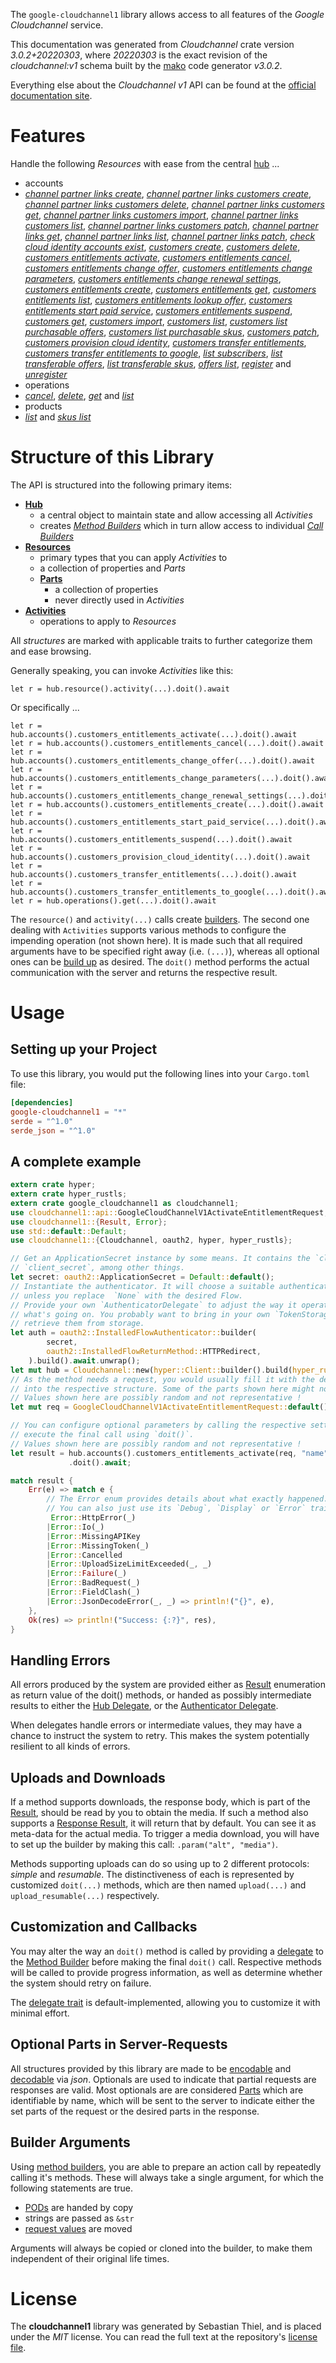 <!---
DO NOT EDIT !
This file was generated automatically from 'src/mako/api/README.md.mako'
DO NOT EDIT !
-->
The `google-cloudchannel1` library allows access to all features of the *Google Cloudchannel* service.

This documentation was generated from *Cloudchannel* crate version *3.0.2+20220303*, where *20220303* is the exact revision of the *cloudchannel:v1* schema built by the [mako](http://www.makotemplates.org/) code generator *v3.0.2*.

Everything else about the *Cloudchannel* *v1* API can be found at the
[official documentation site](https://cloud.google.com/channel).
# Features

Handle the following *Resources* with ease from the central [hub](https://docs.rs/google-cloudchannel1/3.0.2+20220303/google_cloudchannel1/Cloudchannel) ... 

* accounts
 * [*channel partner links create*](https://docs.rs/google-cloudchannel1/3.0.2+20220303/google_cloudchannel1/api::AccountChannelPartnerLinkCreateCall), [*channel partner links customers create*](https://docs.rs/google-cloudchannel1/3.0.2+20220303/google_cloudchannel1/api::AccountChannelPartnerLinkCustomerCreateCall), [*channel partner links customers delete*](https://docs.rs/google-cloudchannel1/3.0.2+20220303/google_cloudchannel1/api::AccountChannelPartnerLinkCustomerDeleteCall), [*channel partner links customers get*](https://docs.rs/google-cloudchannel1/3.0.2+20220303/google_cloudchannel1/api::AccountChannelPartnerLinkCustomerGetCall), [*channel partner links customers import*](https://docs.rs/google-cloudchannel1/3.0.2+20220303/google_cloudchannel1/api::AccountChannelPartnerLinkCustomerImportCall), [*channel partner links customers list*](https://docs.rs/google-cloudchannel1/3.0.2+20220303/google_cloudchannel1/api::AccountChannelPartnerLinkCustomerListCall), [*channel partner links customers patch*](https://docs.rs/google-cloudchannel1/3.0.2+20220303/google_cloudchannel1/api::AccountChannelPartnerLinkCustomerPatchCall), [*channel partner links get*](https://docs.rs/google-cloudchannel1/3.0.2+20220303/google_cloudchannel1/api::AccountChannelPartnerLinkGetCall), [*channel partner links list*](https://docs.rs/google-cloudchannel1/3.0.2+20220303/google_cloudchannel1/api::AccountChannelPartnerLinkListCall), [*channel partner links patch*](https://docs.rs/google-cloudchannel1/3.0.2+20220303/google_cloudchannel1/api::AccountChannelPartnerLinkPatchCall), [*check cloud identity accounts exist*](https://docs.rs/google-cloudchannel1/3.0.2+20220303/google_cloudchannel1/api::AccountCheckCloudIdentityAccountsExistCall), [*customers create*](https://docs.rs/google-cloudchannel1/3.0.2+20220303/google_cloudchannel1/api::AccountCustomerCreateCall), [*customers delete*](https://docs.rs/google-cloudchannel1/3.0.2+20220303/google_cloudchannel1/api::AccountCustomerDeleteCall), [*customers entitlements activate*](https://docs.rs/google-cloudchannel1/3.0.2+20220303/google_cloudchannel1/api::AccountCustomerEntitlementActivateCall), [*customers entitlements cancel*](https://docs.rs/google-cloudchannel1/3.0.2+20220303/google_cloudchannel1/api::AccountCustomerEntitlementCancelCall), [*customers entitlements change offer*](https://docs.rs/google-cloudchannel1/3.0.2+20220303/google_cloudchannel1/api::AccountCustomerEntitlementChangeOfferCall), [*customers entitlements change parameters*](https://docs.rs/google-cloudchannel1/3.0.2+20220303/google_cloudchannel1/api::AccountCustomerEntitlementChangeParameterCall), [*customers entitlements change renewal settings*](https://docs.rs/google-cloudchannel1/3.0.2+20220303/google_cloudchannel1/api::AccountCustomerEntitlementChangeRenewalSettingCall), [*customers entitlements create*](https://docs.rs/google-cloudchannel1/3.0.2+20220303/google_cloudchannel1/api::AccountCustomerEntitlementCreateCall), [*customers entitlements get*](https://docs.rs/google-cloudchannel1/3.0.2+20220303/google_cloudchannel1/api::AccountCustomerEntitlementGetCall), [*customers entitlements list*](https://docs.rs/google-cloudchannel1/3.0.2+20220303/google_cloudchannel1/api::AccountCustomerEntitlementListCall), [*customers entitlements lookup offer*](https://docs.rs/google-cloudchannel1/3.0.2+20220303/google_cloudchannel1/api::AccountCustomerEntitlementLookupOfferCall), [*customers entitlements start paid service*](https://docs.rs/google-cloudchannel1/3.0.2+20220303/google_cloudchannel1/api::AccountCustomerEntitlementStartPaidServiceCall), [*customers entitlements suspend*](https://docs.rs/google-cloudchannel1/3.0.2+20220303/google_cloudchannel1/api::AccountCustomerEntitlementSuspendCall), [*customers get*](https://docs.rs/google-cloudchannel1/3.0.2+20220303/google_cloudchannel1/api::AccountCustomerGetCall), [*customers import*](https://docs.rs/google-cloudchannel1/3.0.2+20220303/google_cloudchannel1/api::AccountCustomerImportCall), [*customers list*](https://docs.rs/google-cloudchannel1/3.0.2+20220303/google_cloudchannel1/api::AccountCustomerListCall), [*customers list purchasable offers*](https://docs.rs/google-cloudchannel1/3.0.2+20220303/google_cloudchannel1/api::AccountCustomerListPurchasableOfferCall), [*customers list purchasable skus*](https://docs.rs/google-cloudchannel1/3.0.2+20220303/google_cloudchannel1/api::AccountCustomerListPurchasableSkuCall), [*customers patch*](https://docs.rs/google-cloudchannel1/3.0.2+20220303/google_cloudchannel1/api::AccountCustomerPatchCall), [*customers provision cloud identity*](https://docs.rs/google-cloudchannel1/3.0.2+20220303/google_cloudchannel1/api::AccountCustomerProvisionCloudIdentityCall), [*customers transfer entitlements*](https://docs.rs/google-cloudchannel1/3.0.2+20220303/google_cloudchannel1/api::AccountCustomerTransferEntitlementCall), [*customers transfer entitlements to google*](https://docs.rs/google-cloudchannel1/3.0.2+20220303/google_cloudchannel1/api::AccountCustomerTransferEntitlementsToGoogleCall), [*list subscribers*](https://docs.rs/google-cloudchannel1/3.0.2+20220303/google_cloudchannel1/api::AccountListSubscriberCall), [*list transferable offers*](https://docs.rs/google-cloudchannel1/3.0.2+20220303/google_cloudchannel1/api::AccountListTransferableOfferCall), [*list transferable skus*](https://docs.rs/google-cloudchannel1/3.0.2+20220303/google_cloudchannel1/api::AccountListTransferableSkuCall), [*offers list*](https://docs.rs/google-cloudchannel1/3.0.2+20220303/google_cloudchannel1/api::AccountOfferListCall), [*register*](https://docs.rs/google-cloudchannel1/3.0.2+20220303/google_cloudchannel1/api::AccountRegisterCall) and [*unregister*](https://docs.rs/google-cloudchannel1/3.0.2+20220303/google_cloudchannel1/api::AccountUnregisterCall)
* operations
 * [*cancel*](https://docs.rs/google-cloudchannel1/3.0.2+20220303/google_cloudchannel1/api::OperationCancelCall), [*delete*](https://docs.rs/google-cloudchannel1/3.0.2+20220303/google_cloudchannel1/api::OperationDeleteCall), [*get*](https://docs.rs/google-cloudchannel1/3.0.2+20220303/google_cloudchannel1/api::OperationGetCall) and [*list*](https://docs.rs/google-cloudchannel1/3.0.2+20220303/google_cloudchannel1/api::OperationListCall)
* products
 * [*list*](https://docs.rs/google-cloudchannel1/3.0.2+20220303/google_cloudchannel1/api::ProductListCall) and [*skus list*](https://docs.rs/google-cloudchannel1/3.0.2+20220303/google_cloudchannel1/api::ProductSkuListCall)




# Structure of this Library

The API is structured into the following primary items:

* **[Hub](https://docs.rs/google-cloudchannel1/3.0.2+20220303/google_cloudchannel1/Cloudchannel)**
    * a central object to maintain state and allow accessing all *Activities*
    * creates [*Method Builders*](https://docs.rs/google-cloudchannel1/3.0.2+20220303/google_cloudchannel1/client::MethodsBuilder) which in turn
      allow access to individual [*Call Builders*](https://docs.rs/google-cloudchannel1/3.0.2+20220303/google_cloudchannel1/client::CallBuilder)
* **[Resources](https://docs.rs/google-cloudchannel1/3.0.2+20220303/google_cloudchannel1/client::Resource)**
    * primary types that you can apply *Activities* to
    * a collection of properties and *Parts*
    * **[Parts](https://docs.rs/google-cloudchannel1/3.0.2+20220303/google_cloudchannel1/client::Part)**
        * a collection of properties
        * never directly used in *Activities*
* **[Activities](https://docs.rs/google-cloudchannel1/3.0.2+20220303/google_cloudchannel1/client::CallBuilder)**
    * operations to apply to *Resources*

All *structures* are marked with applicable traits to further categorize them and ease browsing.

Generally speaking, you can invoke *Activities* like this:

```Rust,ignore
let r = hub.resource().activity(...).doit().await
```

Or specifically ...

```ignore
let r = hub.accounts().customers_entitlements_activate(...).doit().await
let r = hub.accounts().customers_entitlements_cancel(...).doit().await
let r = hub.accounts().customers_entitlements_change_offer(...).doit().await
let r = hub.accounts().customers_entitlements_change_parameters(...).doit().await
let r = hub.accounts().customers_entitlements_change_renewal_settings(...).doit().await
let r = hub.accounts().customers_entitlements_create(...).doit().await
let r = hub.accounts().customers_entitlements_start_paid_service(...).doit().await
let r = hub.accounts().customers_entitlements_suspend(...).doit().await
let r = hub.accounts().customers_provision_cloud_identity(...).doit().await
let r = hub.accounts().customers_transfer_entitlements(...).doit().await
let r = hub.accounts().customers_transfer_entitlements_to_google(...).doit().await
let r = hub.operations().get(...).doit().await
```

The `resource()` and `activity(...)` calls create [builders][builder-pattern]. The second one dealing with `Activities` 
supports various methods to configure the impending operation (not shown here). It is made such that all required arguments have to be 
specified right away (i.e. `(...)`), whereas all optional ones can be [build up][builder-pattern] as desired.
The `doit()` method performs the actual communication with the server and returns the respective result.

# Usage

## Setting up your Project

To use this library, you would put the following lines into your `Cargo.toml` file:

```toml
[dependencies]
google-cloudchannel1 = "*"
serde = "^1.0"
serde_json = "^1.0"
```

## A complete example

```Rust
extern crate hyper;
extern crate hyper_rustls;
extern crate google_cloudchannel1 as cloudchannel1;
use cloudchannel1::api::GoogleCloudChannelV1ActivateEntitlementRequest;
use cloudchannel1::{Result, Error};
use std::default::Default;
use cloudchannel1::{Cloudchannel, oauth2, hyper, hyper_rustls};

// Get an ApplicationSecret instance by some means. It contains the `client_id` and 
// `client_secret`, among other things.
let secret: oauth2::ApplicationSecret = Default::default();
// Instantiate the authenticator. It will choose a suitable authentication flow for you, 
// unless you replace  `None` with the desired Flow.
// Provide your own `AuthenticatorDelegate` to adjust the way it operates and get feedback about 
// what's going on. You probably want to bring in your own `TokenStorage` to persist tokens and
// retrieve them from storage.
let auth = oauth2::InstalledFlowAuthenticator::builder(
        secret,
        oauth2::InstalledFlowReturnMethod::HTTPRedirect,
    ).build().await.unwrap();
let mut hub = Cloudchannel::new(hyper::Client::builder().build(hyper_rustls::HttpsConnector::with_native_roots().https_or_http().enable_http1().enable_http2().build()), auth);
// As the method needs a request, you would usually fill it with the desired information
// into the respective structure. Some of the parts shown here might not be applicable !
// Values shown here are possibly random and not representative !
let mut req = GoogleCloudChannelV1ActivateEntitlementRequest::default();

// You can configure optional parameters by calling the respective setters at will, and
// execute the final call using `doit()`.
// Values shown here are possibly random and not representative !
let result = hub.accounts().customers_entitlements_activate(req, "name")
             .doit().await;

match result {
    Err(e) => match e {
        // The Error enum provides details about what exactly happened.
        // You can also just use its `Debug`, `Display` or `Error` traits
         Error::HttpError(_)
        |Error::Io(_)
        |Error::MissingAPIKey
        |Error::MissingToken(_)
        |Error::Cancelled
        |Error::UploadSizeLimitExceeded(_, _)
        |Error::Failure(_)
        |Error::BadRequest(_)
        |Error::FieldClash(_)
        |Error::JsonDecodeError(_, _) => println!("{}", e),
    },
    Ok(res) => println!("Success: {:?}", res),
}

```
## Handling Errors

All errors produced by the system are provided either as [Result](https://docs.rs/google-cloudchannel1/3.0.2+20220303/google_cloudchannel1/client::Result) enumeration as return value of
the doit() methods, or handed as possibly intermediate results to either the 
[Hub Delegate](https://docs.rs/google-cloudchannel1/3.0.2+20220303/google_cloudchannel1/client::Delegate), or the [Authenticator Delegate](https://docs.rs/yup-oauth2/*/yup_oauth2/trait.AuthenticatorDelegate.html).

When delegates handle errors or intermediate values, they may have a chance to instruct the system to retry. This 
makes the system potentially resilient to all kinds of errors.

## Uploads and Downloads
If a method supports downloads, the response body, which is part of the [Result](https://docs.rs/google-cloudchannel1/3.0.2+20220303/google_cloudchannel1/client::Result), should be
read by you to obtain the media.
If such a method also supports a [Response Result](https://docs.rs/google-cloudchannel1/3.0.2+20220303/google_cloudchannel1/client::ResponseResult), it will return that by default.
You can see it as meta-data for the actual media. To trigger a media download, you will have to set up the builder by making
this call: `.param("alt", "media")`.

Methods supporting uploads can do so using up to 2 different protocols: 
*simple* and *resumable*. The distinctiveness of each is represented by customized 
`doit(...)` methods, which are then named `upload(...)` and `upload_resumable(...)` respectively.

## Customization and Callbacks

You may alter the way an `doit()` method is called by providing a [delegate](https://docs.rs/google-cloudchannel1/3.0.2+20220303/google_cloudchannel1/client::Delegate) to the 
[Method Builder](https://docs.rs/google-cloudchannel1/3.0.2+20220303/google_cloudchannel1/client::CallBuilder) before making the final `doit()` call. 
Respective methods will be called to provide progress information, as well as determine whether the system should 
retry on failure.

The [delegate trait](https://docs.rs/google-cloudchannel1/3.0.2+20220303/google_cloudchannel1/client::Delegate) is default-implemented, allowing you to customize it with minimal effort.

## Optional Parts in Server-Requests

All structures provided by this library are made to be [encodable](https://docs.rs/google-cloudchannel1/3.0.2+20220303/google_cloudchannel1/client::RequestValue) and 
[decodable](https://docs.rs/google-cloudchannel1/3.0.2+20220303/google_cloudchannel1/client::ResponseResult) via *json*. Optionals are used to indicate that partial requests are responses 
are valid.
Most optionals are are considered [Parts](https://docs.rs/google-cloudchannel1/3.0.2+20220303/google_cloudchannel1/client::Part) which are identifiable by name, which will be sent to 
the server to indicate either the set parts of the request or the desired parts in the response.

## Builder Arguments

Using [method builders](https://docs.rs/google-cloudchannel1/3.0.2+20220303/google_cloudchannel1/client::CallBuilder), you are able to prepare an action call by repeatedly calling it's methods.
These will always take a single argument, for which the following statements are true.

* [PODs][wiki-pod] are handed by copy
* strings are passed as `&str`
* [request values](https://docs.rs/google-cloudchannel1/3.0.2+20220303/google_cloudchannel1/client::RequestValue) are moved

Arguments will always be copied or cloned into the builder, to make them independent of their original life times.

[wiki-pod]: http://en.wikipedia.org/wiki/Plain_old_data_structure
[builder-pattern]: http://en.wikipedia.org/wiki/Builder_pattern
[google-go-api]: https://github.com/google/google-api-go-client

# License
The **cloudchannel1** library was generated by Sebastian Thiel, and is placed 
under the *MIT* license.
You can read the full text at the repository's [license file][repo-license].

[repo-license]: https://github.com/Byron/google-apis-rsblob/main/LICENSE.md
